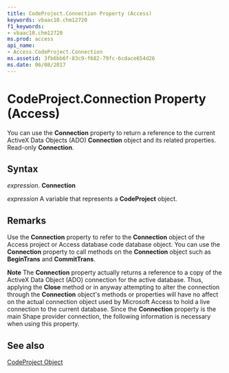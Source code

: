 ```yaml
---
title: CodeProject.Connection Property (Access)
keywords: vbaac10.chm12720
f1_keywords:
- vbaac10.chm12720
ms.prod: access
api_name:
- Access.CodeProject.Connection
ms.assetid: 3fb6bb6f-83c9-f682-79fc-6cdace654d26
ms.date: 06/08/2017
---
```



# CodeProject.Connection Property (Access)

You can use the  **Connection** property to return a reference to the current ActiveX Data Objects (ADO) **Connection** object and its related properties. Read-only **Connection**.


## Syntax

 _expression_. **Connection**

 _expression_ A variable that represents a **CodeProject** object.


## Remarks

Use the  **Connection** property to refer to the **Connection** object of the Access project or Access database code database object. You can use the **Connection** property to call methods on the **Connection** object such as **BeginTrans** and **CommitTrans**.


 **Note**  The  **Connection** property actually returns a reference to a copy of the ActiveX Data Object (ADO) connection for the active database. Thus, applying the **Close** method or in anyway attempting to alter the connection through the **Connection** object's methods or properties will have no affect on the actual connection object used by Microsoft Access to hold a live connection to the current database. Since the **Connection** property is the main Shape provider connection, the following information is necessary when using this property.


## See also


[CodeProject Object](Access.CodeProject.md)

